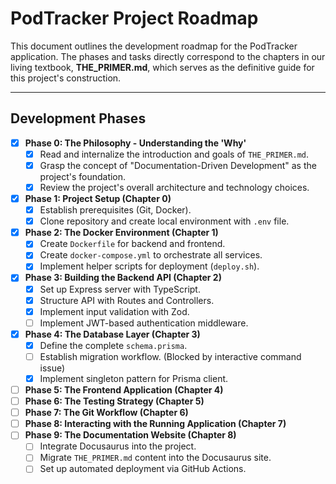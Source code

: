 # PodTracker Project Roadmap

This document outlines the development roadmap for the PodTracker application. The phases and tasks directly correspond to the chapters in our living textbook, **THE_PRIMER.md**, which serves as the definitive guide for this project's construction.

---

## Development Phases

- [x] **Phase 0: The Philosophy - Understanding the 'Why'**
  - [x] Read and internalize the introduction and goals of `THE_PRIMER.md`.
  - [x] Grasp the concept of "Documentation-Driven Development" as the project's foundation.
  - [x] Review the project's overall architecture and technology choices.

- [x] **Phase 1: Project Setup (Chapter 0)**
  - [x] Establish prerequisites (Git, Docker).
  - [x] Clone repository and create local environment with `.env` file.

- [x] **Phase 2: The Docker Environment (Chapter 1)**
  - [x] Create `Dockerfile` for backend and frontend.
  - [x] Create `docker-compose.yml` to orchestrate all services.
  - [x] Implement helper scripts for deployment (`deploy.sh`).

- [x] **Phase 3: Building the Backend API (Chapter 2)**
  - [x] Set up Express server with TypeScript.
  - [x] Structure API with Routes and Controllers.
  - [x] Implement input validation with Zod.
  - [ ] Implement JWT-based authentication middleware.

- [x] **Phase 4: The Database Layer (Chapter 3)**
  - [x] Define the complete `schema.prisma`.
  - [ ] Establish migration workflow. (Blocked by interactive command issue)
  - [x] Implement singleton pattern for Prisma client.

- [ ] **Phase 5: The Frontend Application (Chapter 4)**
- [ ] **Phase 6: The Testing Strategy (Chapter 5)**
- [ ] **Phase 7: The Git Workflow (Chapter 6)**
- [ ] **Phase 8: Interacting with the Running Application (Chapter 7)**
- [ ] **Phase 9: The Documentation Website (Chapter 8)**
  - [ ] Integrate Docusaurus into the project.
  - [ ] Migrate `THE_PRIMER.md` content into the Docusaurus site.
  - [ ] Set up automated deployment via GitHub Actions.